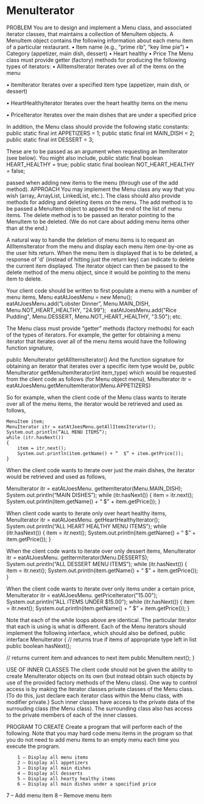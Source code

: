# MenuIterator
PROBLEM
You are to design and implement a Menu class, and associated iterator classes, that maintains a collection of MenuItem objects. A MenuItem object contains the following information about each menu item of a particular restaurant.
•	Item name  (e.g., “prime rib”, “key lime pie”)
•	Category (appetizer, main dish, dessert)
•	Heart healthy
•	Price
The Menu class must provide getter (factory) methods for producing the following types of iterators:
•	AllItemsIterator 
Iterates over all of the items on the menu

•	ItemIterator
Iterates over a specified item type
(appetizer, main dish, or dessert)

•	HeartHealthyIterator
Iterates over the heart healthy items on the menu

•	PriceIterator
Iterates over the main dishes that are under a specified price

In addition, the Menu class should provide the following static constants:
		public static final int APPETIZERS = 1;
public static final int MAIN_DISH = 2;
public static final int DESSERT = 3;

These are to be passed as an argument when requesting an ItemIterator (see below). You might also include,
		public static final boolean HEART_HEALTHY = true;
		public static final boolean NOT_HEART_HEALTHY = false;

passed when adding new items to the menu (through use of the add method).
APPROACH
You may implement the Menu class any way that you wish (array, ArrayList, LinkedList, etc.). The class should also provide methods for adding and deleting items on the menu.  The add method is to be passed a MenuItem object to append to the end of the list of menu items. The delete method is to be passed an iterator pointing to the MenuItem to be deleted. (We do not care about adding menu items other than at the end.)

A natural way to handle the deletion of menu items is to request an AllItemsIterator from the menu and display each menu item one-by-one as the user hits return. When the menu item is displayed that is to be deleted, a response of 'd' (instead of hitting just the return key) can indicate to delete the current item displayed. The iterator object can then be passed to the delete method of the menu object, since it would be pointing to the menu item to delete.

Your client code should be written to first populate a menu with a number of menu items,
	Menu eatAtJoesMenu = new Menu();
	eatAtJoesMenu.add(“Lobster Dinner”, Menu.MAIN_DISH, Menu.NOT_HEART_HEALTHY, "24.99");  	eatAtJoesMenu.add("Rice Pudding", Menu.DESSERT, Menu.NOT_HEART_HEALTHY, "3.50");
	etc.

The Menu class must provide “getter” methods (factory methods) for each of the types of iterators. For example, the getter for obtaining a menu iterator that iterates over all of the menu items would have the following function signature,
			
public MenuIterator getAllItemsIterator()
And the function signature for obtaining an iterator that iterates over a specific item type would be,
			public MenuIterator getMenuItemIterator(int item_type)
which would be requested from the client code as follows (for Menu object menu),
			MenuIterator itr = eatAtJoesMenu.getMenuItemIterator(Menu.APPETIZERS)
			
So for example, when the client code of the Menu class wants to iterate over all of the menu items, the iterator would be retrieved and used as follows,

	MenuItem item;
	MenuIterator itr = eatAtJoesMenu.getAllItemsIterator();
	System.out.println(“ALL MENU ITEMS”);
	while (itr.hasNext())
	{
		item = itr.next();
		System.out.println(item.getName() + “  $” + item.getPrice());
	}

When the client code wants to iterate over just the main dishes, the iterator would be retrieved and used as follows,

MenuIterator itr = eatAtJoesMenu. getItemIterator(Menu.MAIN_DISH); 	System.out.println(“MAIN DISHES”);
	while (itr.hasNext())
	{
		    item = itr.next();
		    System.out.println(item.getName() + “  $” + item.getPrice());
	}

When client code wants to iterate only over heart healthy items,
		MenuIterator itr = eatAtJoesMenu. getHeartHealthyIterator();	 		System.out.println(“ALL HEART HEALTHY MENU ITEMS”);
		while (itr.hasNext())
		{
		       item = itr.next();
		       System.out.println(item.getName() + “  $” + item.getPrice());
		}

When the client code wants to iterate over only dessert items,
		MenuIterator itr = eatAtJoesMenu. getItermIterator(Menu.DESSERTS);	 		System.out.println(“ALL DESSERT MENU ITEMS”);
		while (itr.hasNext())
		{
		       item = itr.next();
		       System.out.println(item.getName() + “  $” + item.getPrice());
		}

When the client code wants to iterate over only items under a certain price,
		MenuIterator itr = eatAtJoesMenu. getPriceIterator("15.00");	 		System.out.println(“ALL ITEMS UNDER $15.00”);
		while (itr.hasNext())
		{
		       item = itr.next();
		       System.out.println(item.getName() + “  $” + item.getPrice());
		}

Note that each of the while loops above are identical. The particular iterator that each is using is what is different.
Each of the Menu iterators should implement the following interface, which should also be defined, 
			public interface MenuIterator
			{
				// returns true if items of appropriate type left in list
				public boolean hasNext();

// returns current item and advances to next item
				public MenuItem next();
			}

USE OF INNER CLASSES
The client code should not be given the ability to create MenuIterator objects on its own (but instead obtain such objects by use of the provided factory methods of the Menu class). One way to control access is by making the iterator classes private classes of the Menu class. (To do this, just declare each iterator class within the Menu class, with modifier private.) Such inner classes have access to the private data of the surrouding class (the Menu class). The surrounding class also has access to the private members of each of the inner classes.

PROGRAM TO CREATE
Create a program that will perform each of the following. Note that you may hard code menu items in the program so that you do not need to add menu items to an empty menu each time you execute the program.
		
		1 – Display all menu items
		2 – Display all appetizers
		3 – Display all main dishes
		4 – Display all desserts
		5 – Display all hearty healthy items
		6 – Display all main dishes under a specified price
7 – Add menu item
		8 – Remove menu item
	
